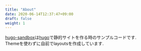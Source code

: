 ```yaml
---
title: "About"
date: 2020-06-14T12:37:47+09:00
draft: false
weight: 1
---
```


[hugo-sandbox](https://github.com/youichiro/hugo-sandbox)は[hugo](https://gohugo.io/)で静的サイトを作る時のサンプルコードです.<br>
Themeを使わずに自前でlayoutsを作成しています.
